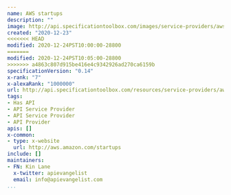 ```yaml
---
name: AWS startups
description: ""
image: http://api.specificationtoolbox.com/images/service-providers/aws-startups.jpg
created: "2020-12-23"
<<<<<<< HEAD
modified: 2020-12-24PST10:00:00-28800
=======
modified: 2020-12-24PST10:05:00-28800
>>>>>>> a4863c807d915be416e4c9342926ad270ca6159b
specificationVersion: "0.14"
x-rank: "7"
x-alexaRank: "1000000"
url: http://api.specificationtoolbox.com/resources/service-providers/aws-startups/
tags:
- Has API
- API Service Provider
- API Service Provider
- API Provider
apis: []
x-common:
- type: x-website
  url: http://aws.amazon.com/startups
include: []
maintainers:
- FN: Kin Lane
  x-twitter: apievangelist
  email: info@apievangelist.com
...
```

